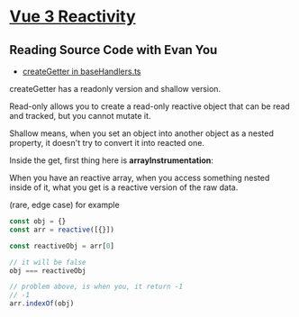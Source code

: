 # [Vue 3 Reactivity](https://www.vuemastery.com/courses/vue-3-reactivity/vue3-reactivity/)

## Reading Source Code with Evan You

- [createGetter in baseHandlers.ts](https://github.com/vuejs/vue-next/blob/master/packages/reactivity/src/baseHandlers.ts#L37)

createGetter has a readonly version and shallow version.

Read-only allows you to create a read-only reactive object that can be read and tracked, but you cannot mutate it.

Shallow means, when you set an object into another object as a nested property, it doesn't try to convert it into reacted one.

Inside the get, first thing here is __arrayInstrumentation__:

When you have an reactive array, when you access something nested inside of it, what you get is a reactive version of the raw data.

(rare, edge case)
for example

```javaScript
const obj = {}
const arr = reactive([{}])

const reactiveObj = arr[0]

// it will be false
obj === reactiveObj

// problem above, is when you, it return -1
// -1
arr.indexOf(obj)
```
